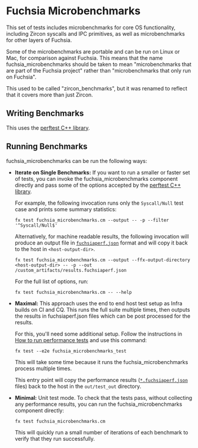 # Fuchsia Microbenchmarks

This set of tests includes microbenchmarks for core OS functionality,
including Zircon syscalls and IPC primitives, as well as microbenchmarks for
other layers of Fuchsia.

Some of the microbenchmarks are portable and can be run on Linux or Mac, for
comparison against Fuchsia.  This means that the name fuchsia_microbenchmarks
should be taken to mean "microbenchmarks that are part of the Fuchsia project"
rather than "microbenchmarks that only run on Fuchsia".

This used to be called "zircon_benchmarks", but it was renamed to reflect
that it covers more than just Zircon.

## Writing Benchmarks

This uses the [perftest C++ library][perftest].

## Running Benchmarks

fuchsia_microbenchmarks can be run the following ways:

*   **Iterate on Single Benchmarks:** If you want to run a smaller or faster set of tests, you can
    invoke the fuchsia_microbenchmarks component directly and pass some of the options accepted by
    the [perftest C++ library][perftest].

    For example, the following invocation runs only the `Syscall/Null`
    test case and prints some summary statistics:

    ```
    fx test fuchsia_microbenchmarks.cm --output -- -p --filter '^Syscall/Null$'
    ```

    Alternatively, for machine readable results, the following invocation will produce an output
    file in [`fuchsiaperf.json`][fuchsiaperf] format and will copy it back to the host in
    `<host-output-dir>`.

    ```
    fx test fuchsia_microbenchmarks.cm --output --ffx-output-directory <host-output-dir> -- -p --out /custom_artifacts/results.fuchsiaperf.json
    ```

    For the full list of options, run:
    ```
    fx test fuchsia_microbenchmarks.cm -- --help
    ```

*   **Maximal:** This approach uses the end to end host test setup as Infra builds on CI and CQ.
    This runs the full suite multiple times, then outputs the results in fuchsiaperf.json files
    which can be post processed for the results.

    For this, you'll need some additional setup. Follow the instructions in [How to run performance
    tests][running-perf-tests] and use this command:

    ```
    fx test --e2e fuchsia_microbenchmarks_test
    ```

    This will take some time because it runs the fuchsia_microbenchmarks process multiple times.

    This entry point will copy the performance results ([`*.fuchsiaperf.json`][fuchsiaperf] files)
    back to the host in the `out/test_out` directory.

*   **Minimal:** Unit test mode. To check that the tests pass, without collecting any performance
    results, you can run the fuchsia_microbenchmarks component directly:

    ```
    fx test fuchsia_microbenchmarks.cm
    ```

    This will quickly run a small number of iterations of each benchmark to verify that they run
    successfully.

<!-- Links -->

[perftest]: /zircon/system/ulib/perftest/README.md
[running-perf-tests]: /docs/development/performance/running_performance_tests.md
[fuchsiaperf]: /docs/development/performance/fuchsiaperf_format.md
